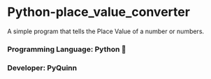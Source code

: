 # Python-place_value_converter
A simple program that tells the Place Value of a number or numbers.

<h3>Programming Language: Python 🐍</h3>

<h3>Developer: PyQuinn </h3>
